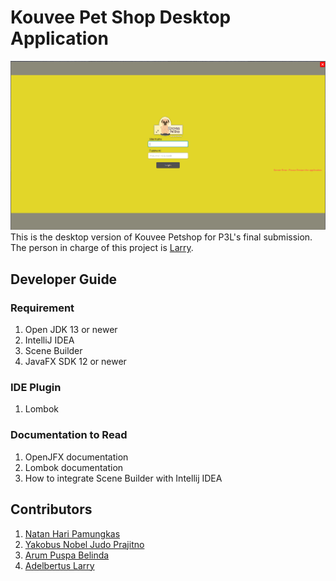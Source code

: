 # Kouvee Pet Shop Desktop Application

![Preview](screenshot/Screenshot.png)
This is the desktop version of Kouvee Petshop for P3L's final submission. The person in charge of this project is [Larry](https://github.com/L4rryToru4n).
## Developer Guide
### Requirement
1. Open JDK 13 or newer
2. IntelliJ IDEA
3. Scene Builder
4. JavaFX SDK 12 or newer
### IDE Plugin
1. Lombok
### Documentation to Read
1. OpenJFX documentation
2. Lombok documentation
3. How to integrate Scene Builder with Intellij IDEA

## Contributors
1. [Natan Hari Pamungkas](https://github.com/natanhp)
2. [Yakobus Nobel Judo Prajitno](https://github.com/YakobusNobels)
3. [Arum Puspa Belinda](https://github.com/arumbelinda)
4. [Adelbertus Larry](https://github.com/L4rryToru4n)
